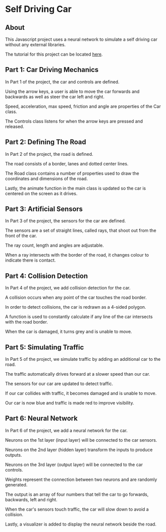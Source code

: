 # Self Driving Car

## About

This Javascript project uses a neural network to simulate a self driving car without any external libraries. 

The tutorial for this project can be located [here](https://www.youtube.com/watch?v=Rs_rAxEsAvI).



## Part 1: Car Driving Mechanics

In Part 1 of the project, the car and controls are defined. 

Using the arrow keys, a user is able to move the car forwards and backwards as well as steer the car left and right.

Speed, acceleration, max speed, friction and angle are properties of the Car class.

The Controls class listens for when the arrow keys are pressed and released.



## Part 2: Defining The Road

In Part 2 of the project, the road is defined.

The road consists of a border, lanes and dotted center lines.

The Road class contains a number of properties used to draw the coordinates and dimensions of the road.

Lastly, the animate function in the main class is updated so the car is centered on the screen as it drives.



## Part 3: Artificial Sensors

In Part 3 of the project, the sensors for the car are defined.

The sensors are a set of straight lines, called rays, that shoot out from the front of the car.

The ray count, length and angles are adjustable.

When a ray intersects with the border of the road, it changes colour to indicate there is contact.



## Part 4: Collision Detection

In Part 4 of the project, we add collision detection for the car.

A collision occurs when any point of the car touches the road border.

In order to detect collisions, the car is redrawn as a 4-sided polygon.

A function is used to constantly calculate if any line of the car intersects with the road border.

When the car is damaged, it turns grey and is unable to move.




## Part 5: Simulating Traffic

In Part 5 of the project, we simulate traffic by adding an additional car to the road.

The traffic automatically drives forward at a slower speed than our car.

The sensors for our car are updated to detect traffic.

If our car collides with traffic, it becomes damaged and is unable to move.

Our car is now blue and traffic is made red to improve visibility.




## Part 6: Neural Network

In Part 6 of the project, we add a neural network for the car.

Neurons on the 1st layer (input layer) will be connected to the car sensors.

Neurons on the 2nd layer (hidden layer) transform the inputs to produce outputs.

Neurons on the 3rd layer (output layer) will be connected to the car controls.

Weights represent the connection between two neurons and are randomly generated.

The output is an array of four numbers that tell the car to go forwards, backwards, left and right.

When the car's sensors touch traffic, the car will slow down to avoid a collision.

Lastly, a visualizer is added to display the neural network beside the road.


